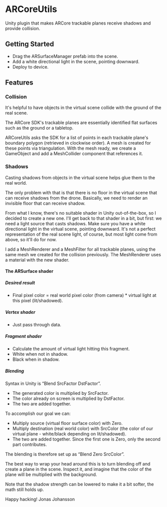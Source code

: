 # ARCoreUtils

Unity plugin that makes ARCore trackable planes receive shadows and provide collision.

## Getting Started

* Drag the ARSurfaceManager prefab into the scene.
* Add a white directional light in the scene, pointing downward.
* Deploy to device.

## Features

### Collision

It's helpful to have objects in the virtual scene collide with the ground of the real scene.

The ARCore SDK's trackable planes are essentially identified flat surfaces such as the ground or a tabletop. 

ARCoreUtils asks the SDK for a list of points in each trackable plane's boundary polygon (retrieved in clockwise order). A mesh is created for these points via triangulation. With the mesh ready, we create a GameObject and add a MeshCollider component that references it.

### Shadows

Casting shadows from objects in the virtual scene helps glue them to the real world.

The only problem with that is that there is no floor in the virtual scene that can receive shadows from the drone. Basically, we need to render an invisible floor that can receive shadow.

From what I know, there's no suitable shader in Unity out-of-the-box, so I decided to create a new one. I'll get back to that shader in a bit, but first: we need a light source that casts shadows. Make sure you have a white directional light in the virtual scene, pointing downward. It's not a perfect representation of the real scene light, of course, but most light come from above, so it'll do for now.

I add a MeshRenderer and a MeshFilter for all trackable planes, using the same mesh we created for the collision previously. The MeshRenderer uses a material with the new shader.

#### The ARSurface shader
##### Desired result
* Final pixel color = real world pixel color (from camera) * virtual light at this pixel (lit/shadowed).

##### Vertex shader
* Just pass through data.

##### Fragment shader
* Calculate the amount of virtual light hitting this fragment.
* White when not in shadow.
* Black when in shadow.

##### Blending
Syntax in Unity is “Blend SrcFactor DstFactor”.
* The generated color is multiplied by SrcFactor.
* The color already on screen is multiplied by DstFactor.
* The two are added together.

To accomplish our goal we can:
* Multiply source (virtual floor surface color) with Zero.
* Multiply destination (real world color) with SrcColor (the color of our virtual plane - white/black depending on lit/shadowed).
* The two are added together. Since the first one is Zero, only the second part contributes.

The blending is therefore set up as “Blend Zero SrcColor”.

The best way to wrap your head around this is to turn blending off and create a plane in the scene. Inspect it, and imagine that the color of the plane will be multiplied with the background.

Note that the shadow strength can be lowered to make it a bit softer, the math still holds up.



Happy hacking!
Jonas Johansson
